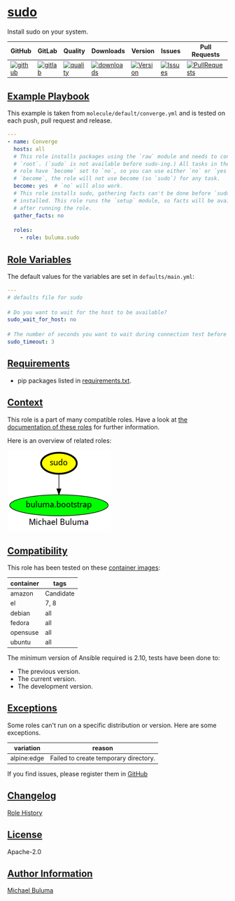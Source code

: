 # [sudo](#sudo)

Install sudo on your system.

|GitHub|GitLab|Quality|Downloads|Version|Issues|Pull Requests|
|------|------|-------|---------|-------|------|-------------|
|[![github](https://github.com/buluma/ansible-role-sudo/workflows/Ansible%20Molecule/badge.svg)](https://github.com/buluma/ansible-role-sudo/actions)|[![gitlab](https://gitlab.com/buluma/ansible-role-sudo/badges/master/pipeline.svg)](https://gitlab.com/buluma/ansible-role-sudo)|[![quality](https://img.shields.io/ansible/quality/58376)](https://galaxy.ansible.com/buluma/sudo)|[![downloads](https://img.shields.io/ansible/role/d/58376)](https://galaxy.ansible.com/buluma/sudo)|[![Version](https://img.shields.io/github/release/buluma/ansible-role-sudo.svg)](https://github.com/buluma/ansible-role-sudo/releases/)|[![Issues](https://img.shields.io/github/issues/buluma/ansible-role-sudo.svg)](https://github.com/buluma/ansible-role-sudo/issues/)|[![PullRequests](https://img.shields.io/github/issues-pr-closed-raw/buluma/ansible-role-sudo.svg)](https://github.com/buluma/ansible-role-sudo/pulls/)|

## [Example Playbook](#example-playbook)

This example is taken from `molecule/default/converge.yml` and is tested on each push, pull request and release.
```yaml
---
- name: Converge
  hosts: all
  # This role installs packages using the `raw` module and needs to connect as
  # `root`. (`sudo` is not available before sudo-ing.) All tasks in the
  # role have `become` set to `no`, so you can use either `no` or `yes` for
  # `become`, the role will not use become (so `sudo`) for any task.
  become: yes  # `no` will also work.
  # This role installs sudo, gathering facts can't be done before `sudo` is
  # installed. This role runs the `setup` module, so facts will be available
  # after running the role.
  gather_facts: no

  roles:
    - role: buluma.sudo
```


## [Role Variables](#role-variables)

The default values for the variables are set in `defaults/main.yml`:
```yaml
---
# defaults file for sudo

# Do you want to wait for the host to be available?
sudo_wait_for_host: no

# The number of seconds you want to wait during connection test before failing.
sudo_timeout: 3
```

## [Requirements](#requirements)

- pip packages listed in [requirements.txt](https://github.com/buluma/ansible-role-sudo/blob/main/requirements.txt).


## [Context](#context)

This role is a part of many compatible roles. Have a look at [the documentation of these roles](https://buluma.github.io/) for further information.

Here is an overview of related roles:

![dependencies](https://raw.githubusercontent.com/buluma/ansible-role-sudo/png/requirements.png "Dependencies")

## [Compatibility](#compatibility)

This role has been tested on these [container images](https://hub.docker.com/u/buluma):

|container|tags|
|---------|----|
|amazon|Candidate|
|el|7, 8|
|debian|all|
|fedora|all|
|opensuse|all|
|ubuntu|all|

The minimum version of Ansible required is 2.10, tests have been done to:

- The previous version.
- The current version.
- The development version.

## [Exceptions](#exceptions)

Some roles can't run on a specific distribution or version. Here are some exceptions.

| variation                 | reason                 |
|---------------------------|------------------------|
| alpine:edge | Failed to create temporary directory. |


If you find issues, please register them in [GitHub](https://github.com/buluma/ansible-role-sudo/issues)

## [Changelog](#changelog)

[Role History](https://github.com/buluma/ansible-role-sudo/blob/master/CHANGELOG.md)

## [License](#license)

Apache-2.0

## [Author Information](#author-information)

[Michael Buluma](https://buluma.github.io/)
